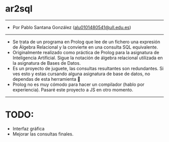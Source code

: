 # ar2sql
----------------------------------------------------------
- Por Pablo Santana González (alu0101480541@ull.edu.es)
----------------------------------------------------------
- Se trata de un programa en Prolog que lee de un fichero una expresión de Álgebra Relacional y la convierte en una consulta SQL equivalente.
- Originalmente realizado como práctica de Prolog para la asignatura de Inteligencia Artificial. Sigue la notación de álgebra relacional utilizada en la asignatura de Bases de Datos.
- Es un proyecto de juguete, las consultas resultantes son redundantes. Si ves esto y estas cursando alguna asignatura de base de datos, no dependas de esta herramienta 🙂
- Prolog no es muy cómodo para hacer un compilador (hablo por experiencia). Pasaré este proyecto a JS en otro momento.
----------------------------------------------------------
# TODO:
- Interfaz gráfica
- Mejorar las consultas finales.

